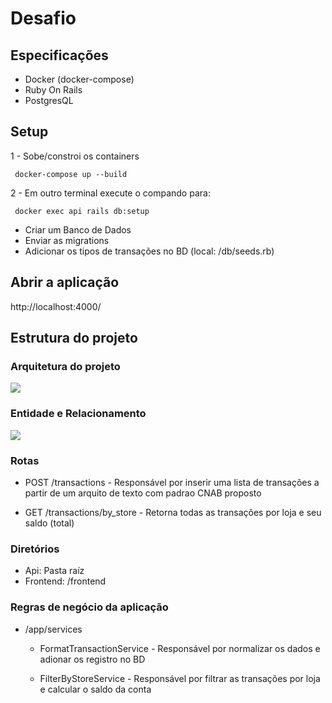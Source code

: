 # Desafio

## Especificações
- Docker (docker-compose)
- Ruby On Rails
- PostgresQL
## Setup

1 - Sobe/constroi os containers

```  docker-compose up --build ```


2 - Em outro terminal execute o compando para:

```  docker exec api rails db:setup ```
- Criar um Banco de Dados 
- Enviar as migrations 
- Adicionar os tipos de transações no BD (local: /db/seeds.rb)

## Abrir a aplicação

http://localhost:4000/

## Estrutura do projeto

### Arquitetura do projeto

![](/docs/arq.jpg)

### Entidade e Relacionamento

![](/docs/er.jpg)

### Rotas

- POST /transactions - Responsável por inserir uma lista de transações a partir de um arquito de texto com padrao CNAB proposto

- GET /transactions/by_store - Retorna todas as transações por loja e seu saldo (total)

###  Diretórios

- Api: Pasta raíz
- Frontend: /frontend

### Regras de negócio da aplicação

- /app/services
  * FormatTransactionService - Responsável por normalizar os dados e adionar os registro no BD

  * FilterByStoreService - Responsável por filtrar as transações por loja e calcular o saldo da conta





